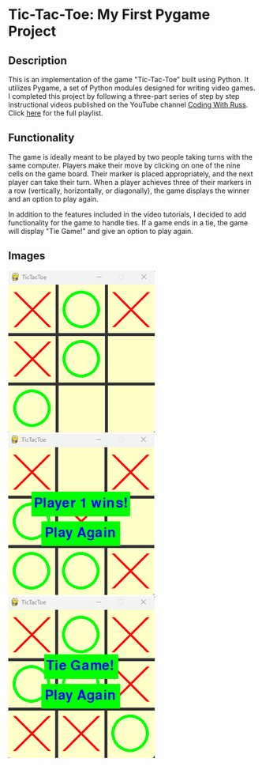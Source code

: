 # Tic-Tac-Toe: My First Pygame Project

## Description
This is an implementation of the game "Tic-Tac-Toe" built using Python. It utilizes Pygame, a set of Python modules designed for writing video games. I completed this project by following a three-part series of step by step instructional videos published on the YouTube channel [Coding With Russ](https://www.youtube.com/@CodingWithRuss). Click [here](https://www.youtube.com/playlist?list=PLjcN1EyupaQmPuM0Maw41ao2Xkg0U6XEw) for the full playlist.

## Functionality
The game is ideally meant to be played by two people taking turns with the same computer. Players make their move by clicking on one of the nine cells on the game board. Their marker is placed appropriately, and the next player can take their turn. When a player achieves three of their markers in a row (vertically, horizontally, or diagonally), the game displays the winner and an option to play again.

In addition to the features included in the video tutorials, I decided to add functionality for the game to handle ties. If a game ends in a tie, the game will display "Tie Game!" and give an option to play again.

## Images

![Game in progress](https://raw.githubusercontent.com/jubalclary/TicTacToePygame/master/images/image_1.png)
![Player 1 wins](https://raw.githubusercontent.com/jubalclary/TicTacToePygame/master/images/image_2.png)
![Tie game](https://raw.githubusercontent.com/jubalclary/TicTacToePygame/master/images/image_3.png)
